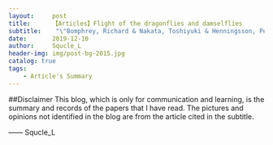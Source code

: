 ```yaml
---
layout:     post
title:      【Articles】Flight of the dragonflies and damselflies
subtitle:    "\"Bomphrey, Richard & Nakata, Toshiyuki & Henningsson, Per & Lin, Huai-Ti. (2016). Flight of the dragonflies and damselflies. Philosophical Transactions of the Royal Society of London B: Biological Sciences. 371. 10.1098/rstb.2015.0389. \""
date:       2019-12-10
author:     Squcle_L
header-img: img/post-bg-2015.jpg
catalog: true
tags:
    - Article's Summary 
---
```

##Disclaimer 
This blog, which is only for communication and learning, is the summary and records of the papers that I have read. The pictures and opinions not identified in the blog are from the article cited in the subtitle.

—— Squcle_L
